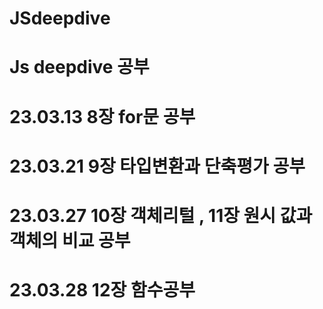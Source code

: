 # JSdeepdive

# Js deepdive 공부
# 23.03.13 8장 for문 공부
# 23.03.21 9장 타입변환과 단축평가 공부
# 23.03.27 10장 객체리털 , 11장 원시 값과 객체의 비교 공부
# 23.03.28 12장 함수공부
